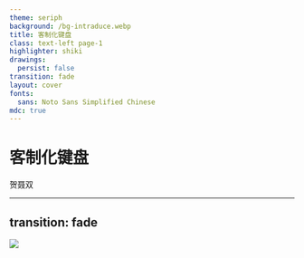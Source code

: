 ```yaml
---
theme: seriph
background: /bg-intraduce.webp
title: 客制化键盘
class: text-left page-1
highlighter: shiki
drawings:
  persist: false
transition: fade
layout: cover
fonts:
  sans: Noto Sans Simplified Chinese
mdc: true
---
```


# 客制化键盘

贺聂双

<style>
.page-1.slidev-layout{
  background-image: linear-gradient(rgba(0, 0, 0, 0.533), rgba(0, 0, 0, 0.733)), url(/bg-intraduce.webp) !important;
}
</style>

---
transition: fade
---

<img src='/coder.jpg' />


<style>

.slidev-layout {
  @apply p-0;
}
</style>